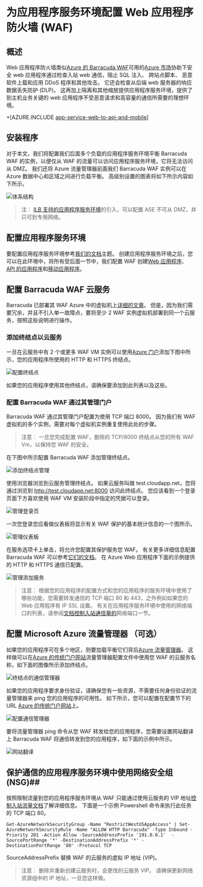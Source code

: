 <properties 
    pageTitle="为应用程序服务环境配置 Web 应用程序防火墙 (WAF)" 
    description="了解如何配置 web 应用程序防火墙前面您应用程序的服务环境。" 
    services="app-service\web" 
    documentationCenter="" 
    authors="naziml" 
    manager="wpickett" 
    editor="jimbe"/>

<tags 
    ms.service="app-service" 
    ms.workload="web" 
    ms.tgt_pltfrm="na" 
    ms.devlang="na" 
    ms.topic="article" 
    ms.date="08/17/2016" 
    ms.author="naziml"/>    

# <a name="configuring-a-web-application-firewall-waf-for-app-service-environment"></a>为应用程序服务环境配置 Web 应用程序防火墙 (WAF)

## <a name="overview"></a>概述 ##
Web 应用程序防火墙类似[Azure 的 Barracuda WAF](https://www.barracuda.com/programs/azure)可用的[Azure 市场](https://azure.microsoft.com/marketplace/partners/barracudanetworks/waf-byol/)协助下安全 web 应用程序通过检查入站 web 通信，阻止 SQL 注入、 跨站点脚本、 恶意软件上载和应用 DDoS 程序和其他攻击。 它还会检查从后端 web 服务器的响应数据丢失防护 (DLP)。 这再加上隔离和其他缩放提供应用程序服务环境，提供了到主机业务关键的 web 应用程序不受恶意请求和高容量的通信所需要的理想环境。

+[AZURE.INCLUDE [app-service-web-to-api-and-mobile](../../includes/app-service-web-to-api-and-mobile.md)] 

## <a name="setup"></a>安装程序 ##
对于本文，我们将配置我们后面多个负载的应用程序服务环境平衡 Barracuda WAF 的实例，以便仅从 WAF 的流量可以访问应用程序服务环境，它将无法访问从 DMZ。 我们还将 Azure 流量管理器前面我们 Barracuda WAF 实例可以在 Azure 数据中心和区域之间进行负载平衡。 高级别设置的图表将如下所示内容如下所示。

![体系结构][Architecture] 

> 注︰ [ILB 支持的应用程序服务环境](app-service-environment-with-internal-load-balancer.md)的引入，可以配置 ASE 不可从 DMZ，并只可到专用网络。 

## <a name="configuring-your-app-service-environment"></a>配置应用程序服务环境 ##
要配置应用程序服务环境参考[我们的文档](app-service-web-how-to-create-an-app-service-environment.md)主题。 创建应用程序服务环境之后，您可以在此环境中，将所有受后面一节中，我们配置 WAF 创建[Web 应用程序](app-service-web-overview.md)、 [API 的应用程序](../app-service-api/app-service-api-apps-why-best-platform.md)和[移动应用程序](../app-service-mobile/app-service-mobile-value-prop.md)。

## <a name="configuring-your-barracuda-waf-cloud-service"></a>配置 Barracuda WAF 云服务 ##
Barracuda 已部署其 WAF Azure 中的虚拟机上[详细的文章](https://campus.barracuda.com/product/webapplicationfirewall/article/WAF/DeployWAFInAzure)。 但是，因为我们需要冗余，并且不引入单一故障点，要将至少 2 WAF 实例虚拟机部署到同一个云服务，按照这些说明进行操作。

### <a name="adding-endpoints-to-cloud-service"></a>添加终结点以云服务 ###
一旦在云服务中有 2 个或更多 WAF VM 实例可以使用[Azure 门户](https://portal.azure.com/)添加下图中所示，您的应用程序所使用的 HTTP 和 HTTPS 终结点。

![配置终结点][ConfigureEndpoint]

如果您的应用程序使用其他终结点，请确保要添加到此列表以及这些。 

### <a name="configuring-barracuda-waf-through-its-management-portal"></a>配置 Barracuda WAF 通过其管理门户 ###
Barracuda WAF 通过其管理门户配置为使用 TCP 端口 8000。 因为我们有 WAF 虚拟机的多个实例，需要对每个虚拟机实例重复使用此处的步骤。 


> 注意︰ 一旦您完成配置 WAF，删除的 TCP/8000 终结点从您的所有 WAF Vm，以保持您 WAF 的安全。

在下图中所示配置 Barracuda WAF 添加管理终结点。

![添加终结点管理][AddManagementEndpoint]
 
使用浏览器浏览到云服务管理终结点。 如果云服务叫做 test.cloudapp.net，您将通过浏览到 http://test.cloudapp.net:8000 访问此终结点。 您应该看到一个登录页面下方喜欢使用 WAF VM 安装阶段中指定的凭据可以登录。

![管理登录页][ManagementLoginPage]

一次您登录您应看做仪表板将显示有关 WAF 保护的基本统计信息的一个图所示。

![管理仪表板][ManagementDashboard]

在服务选项卡上单击，将允许您配置其保护服务您 WAF。 有关更多详细信息配置 Barracuda WAF 可以参考[它们的文档](https://techlib.barracuda.com/waf/getstarted1)。 在 Azure Web 应用程序下面的示例提供的 HTTP 和 HTTPS 通信已配置。

![管理添加服务][ManagementAddServices]

> 注意︰ 根据您的应用程序的配置方式和您的应用程序的服务环境中使用了哪些功能，您需要转发通信的 TCP 端口 80 和 443，之外例如如果您的 Web 应用程序有 IP SSL 设置。 有关在应用程序服务环境中使用的网络端口的列表，请参阅[文档控制入站通信量的](app-service-app-service-environment-control-inbound-traffic.md)网络端口一节。

## <a name="configuring-microsoft-azure-traffic-manager-optional"></a>配置 Microsoft Azure 流量管理器 （可选） ##
如果您的应用程序可在多个地区，则要加载平衡它们背后[Azure 流量管理器](../traffic-manager/traffic-manager-overview.md)。 这样做可以在[Azure 的传统门户网站](https://manage.azure.com)流量管理器配置文件中使用您 WAF 的云服务名称，如下面的图像所示添加终结点。 

![终结点的通信管理器][TrafficManagerEndpoint]

如果您的应用程序要求身份验证，请确保您有一些资源，不需要任何身份验证的流量管理器来 ping 您的应用程序的可用性。 如下所示，您可以配置在配置节下的 URL [Azure 的传统门户网站](https://manage.azure.com)上。

![配置通信管理器][ConfigureTrafficManager]

要将流量管理器 ping 命令从您 WAF 转发给您的应用程序，您需要设置网站翻译上 Barracuda WAF 将通信转发到您的应用程序，如下面的示例中所示。

![网站翻译][WebsiteTranslations]

## <a name="securing-traffic-to-app-service-environment-using-network-security-groups-nsg"></a>保护通信的应用程序服务环境中使用网络安全组 (NSG)##
按照限制流量到您的应用程序服务环境从 WAF 只能通过使用云服务的 VIP 地址[控制入站流量文档](app-service-app-service-environment-control-inbound-traffic.md)了解详细信息。 下面是一个示例 Powershell 命令来执行此任务的 TCP 端口 80。


    Get-AzureNetworkSecurityGroup -Name "RestrictWestUSAppAccess" | Set-AzureNetworkSecurityRule -Name "ALLOW HTTP Barracuda" -Type Inbound -Priority 201 -Action Allow -SourceAddressPrefix '191.0.0.1'  -SourcePortRange '*' -DestinationAddressPrefix '*' -DestinationPortRange '80' -Protocol TCP

SourceAddressPrefix 替换 WAF 的云服务的虚拟 IP 地址 (VIP)。

> 注意︰ 删除并重新创建云服务时，会更改的云服务 VIP。 请确保更新网络资源组中的 IP 地址，一旦您这样做。 
 
<!-- IMAGES -->
[Architecture]: ./media/app-service-app-service-environment-web-application-firewall/Architecture.png
[ConfigureEndpoint]: ./media/app-service-app-service-environment-web-application-firewall/ConfigureEndpoint.png
[AddManagementEndpoint]: ./media/app-service-app-service-environment-web-application-firewall/AddManagementEndpoint.png
[ManagementAddServices]: ./media/app-service-app-service-environment-web-application-firewall/ManagementAddServices.png
[ManagementDashboard]: ./media/app-service-app-service-environment-web-application-firewall/ManagementDashboard.png
[ManagementLoginPage]: ./media/app-service-app-service-environment-web-application-firewall/ManagementLoginPage.png
[TrafficManagerEndpoint]: ./media/app-service-app-service-environment-web-application-firewall/TrafficManagerEndpoint.png
[ConfigureTrafficManager]: ./media/app-service-app-service-environment-web-application-firewall/ConfigureTrafficManager.png
[WebsiteTranslations]: ./media/app-service-app-service-environment-web-application-firewall/WebsiteTranslations.png
